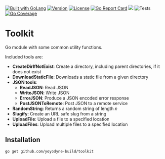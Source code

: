<a href="https://golang.org"><img src="https://img.shields.io/badge/powered_by-Go-3362c2.svg?style=flat-square" alt="Built with GoLang"></a>
[![Version](https://img.shields.io/badge/goversion-1.22.x-blue.svg)](https://golang.org)
[![License](http://img.shields.io/badge/License-BSD_3--Clause-blue.svg?style=flat-square)](https://raw.githubusercontent.com/yoyodyne-build/toolkit/main/LICENSE)
[![Go Report Card](https://goreportcard.com/badge/github.com/yoyodyne-build/toolkit)](https://goreportcard.com/report/github.com/yoyodyne-build/toolkit)
<a href="https://pkg.go.dev/github.com/yoyodyne-build/toolkit"><img src="https://img.shields.io/badge/godoc-reference-%23007d9c.svg"></a>
![Tests](https://github.com/yoyodyne-build/toolkit/actions/workflows/tests.yml/badge.svg)
[![Go Coverage](https://github.com/yoyodyne-build/toolkit/wiki/coverage.svg)](https://raw.githack.com/wiki/yoyodyne-build/toolkit/coverage.html)

# Toolkit

Go module with some common utility functions.

Included tools are:

- **CreateDirIfNotExist**: Create a directory, including parent directories, if it does not exist
- **DownloadStaticFile**: Downloads a static file from a given directory
- **JSON tools**:
  - **ReadJSON**: Read JSON
  - **WriteJSON**: Write JSON
  - **ErrorJSON**: Produce a JSON encoded error response
  - **PostJSONToRemote**: Post JSON to a remote service
- **RandomString**: Returns a random string of length _n_
- **Slugify**: Create an URL safe slug from a string
- **UploadFile**: Upload a file to a specified location
- **UploadFiles**: Upload multiple files to a specified location

## Installation

```shell
go get github.com/yoyodyne-build/toolkit
```
